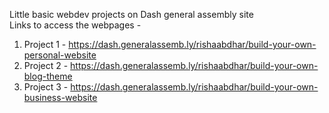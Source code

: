 Little basic webdev projects on Dash general assembly site <br>
Links to access the webpages -
  1. Project 1 - https://dash.generalassemb.ly/rishaabdhar/build-your-own-personal-website
  2. Project 2 - https://dash.generalassemb.ly/rishaabdhar/build-your-own-blog-theme
  3. Project 3 - https://dash.generalassemb.ly/rishaabdhar/build-your-own-business-website
